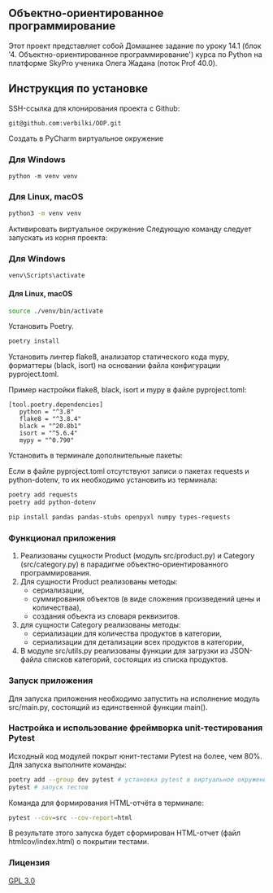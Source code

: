 ## Объектно-ориентированное программирование

Этот проект представляет собой Домашнее задание по уроку 14.1 (блок '4. Объектно-ориентированное программирование')
курса по Python на платформе SkyPro ученика Олега Жадана (поток Prof 40.0).

## Инструкция по установке

SSH-ссылка для клонирования проекта с Github:

```
git@github.com:verbilki/OOP.git
```

Создать в PyCharm виртуальное окружение

### Для Windows

```commandline
python -m venv venv
```

### Для Linux, macOS

```bash
python3 -m venv venv
```

Активировать виртуальное окружение
Следующую команду следует запускать из корня проекта:

### Для Windows

```commandline
venv\Scripts\activate
```

#### Для Linux, macOS

```bash
source ./venv/bin/activate
```

Установить Poetry.

```bash
poetry install
```

Установить линтер flake8, анализатор статического кода mypy, форматтеры (black, isort)
на основании файла конфигурации pyproject.toml.

Пример настройки flake8, black, isort и mypy в файле pyproject.toml:

```
[tool.poetry.dependencies]
   python = "^3.8"
   flake8 = "^3.8.4"
   black = "^20.8b1"
   isort = "^5.6.4"
   mypy = "^0.790"
```

Установить в терминале дополнительные пакеты:

Если в файле pyproject.toml отсутствуют записи о пакетах requests и python-dotenv,
то их необходимо установить из терминала:

```bash
poetry add requests
poetry add python-dotenv

pip install pandas pandas-stubs openpyxl numpy types-requests
```

### Функционал приложения

1. Реализованы сущности Product (модуль src/product.py) и Category (src/category.py) в парадигме 
    объектно-ориентированного программирования. 
2. Для сущности Product реализованы методы:
   - сериализации,
   - суммирования объектов (в виде сложения произведений цены и количестваа),
   - создания объекта из словаря реквизитов. 
3. для сущности Category реализованы методы:
   - сериализации для количества продуктов в категории,
   - сериализации для детализации всех продуктов в категории,
4. В модуле src/utils.py реализованы функции для загрузки из JSON-файла списков категорий,
состоящих из списка продуктов.

### Запуск приложения

Для запуска приложения необходимо запустить на исполнение модуль src/main.py, состоящий из единственной функции main().

### Настройка и использование фреймворка unit-тестирования Pytest

Исходный код модулей покрыт юнит-тестами Pytest на более, чем 80%. Для запуска выполните команды:

```bash
poetry add --group dev pytest # установка pytest в виртуальное окружение приложения
pytest # запуск тестов
```

Команда для формирования HTML-отчёта в терминале:

```bash
pytest --cov=src --cov-report=html
```

В результате зтого запуска будет сформирован HTML-отчет (файл htmlcov/index.html) о покрытии тестами.

### Лицензия

[GPL 3.0](https://www.gnu.org/licenses/gpl-3.0.html#license-text)